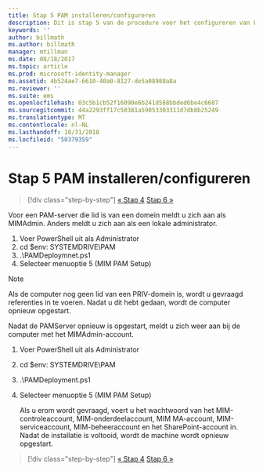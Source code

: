 ```yaml
---
title: Stap 5 PAM installeren/configureren
description: Dit is stap 5 van de procedure voor het configureren van Privileged Identity Manager met behulp van scripts. In dit document worden de implementatiestappen op de PAM-server behandeld.
keywords: ''
author: billmath
ms.author: billmath
manager: mtillman
ms.date: 08/18/2017
ms.topic: article
ms.prod: microsoft-identity-manager
ms.assetid: 4b524ae7-6610-40a0-8127-de5a08988a8a
ms.reviewer: ''
ms.suite: ems
ms.openlocfilehash: 03c5b1cb52f16090e6b241d588bbded6be4c6687
ms.sourcegitcommit: 44a2293ff17c50381a59053303311d7db8b25249
ms.translationtype: MT
ms.contentlocale: nl-NL
ms.lasthandoff: 10/31/2018
ms.locfileid: "50379359"
---
```

# <a name="step-5-installingconfiguring-pam"></a>Stap 5 PAM installeren/configureren

> [!div class="step-by-step"]
> [« Stap 4](sp1-step4-configuring-sharepoint.md)
> [Stap 6 »](sp1-step6-setup-pam-trust.md)

Voor een PAM-server die lid is van een domein meldt u zich aan als MIMAdmin. Anders meldt u zich aan als een lokale administrator.
1. Voer PowerShell uit als Administrator
2. cd $env: SYSTEMDRIVE\PAM
3. .\PAMDeploymnet.ps1
4. Selecteer menuoptie 5 (MIM PAM Setup)

>[!NOTE]
>Als de computer nog geen lid van een PRIV-domein is, wordt u gevraagd referenties in te voeren. Nadat u dit hebt gedaan, wordt de computer opnieuw opgestart.

Nadat de PAMServer opnieuw is opgestart, meldt u zich weer aan bij de computer met het MIMAdmin-account.

1. Voer PowerShell uit als Administrator
2. cd $env: SYSTEMDRIVE\PAM
3. .\PAMDeployment.ps1
4. Selecteer menuoptie 5 (MIM PAM Setup)

   Als u erom wordt gevraagd, voert u het wachtwoord van het MIM-controleaccount, MIM-onderdeelaccount, MIM MA-account, MIM-serviceaccount, MIM-beheeraccount en het SharePoint-account in.
   Nadat de installatie is voltooid, wordt de machine wordt opnieuw opgestart.

> [!div class="step-by-step"]
> [« Stap 4](sp1-step4-configuring-sharepoint.md)
> [Stap 6 »](sp1-step6-setup-pam-trust.md)
